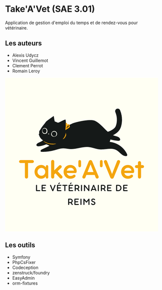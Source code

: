 # Take'A'Vet (SAE 3.01)

Application de gestion d'emploi du temps et de rendez-vous pour vétérinaire.

## Les auteurs

- Alexis Udycz
- Vincent Guillemot
- Clement Perrot
- Romain Leroy

![Logo de TakeAVet](Logo.png)

## Les outils

- Symfony
- PhpCsFixer
- Codeception
- zenstruck/foundry
- EasyAdmin
- orm-fixtures